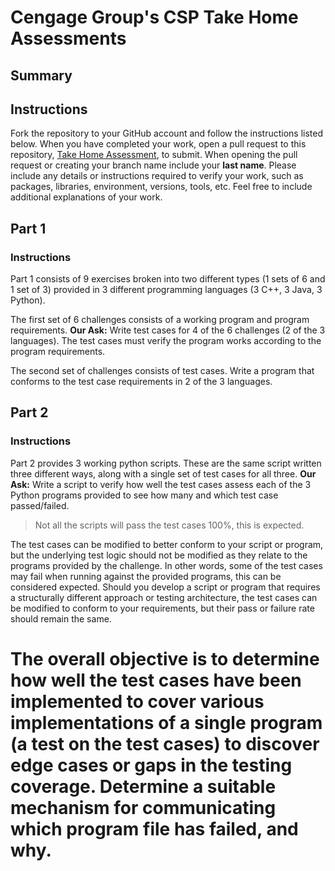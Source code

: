# Cengage Group's CSP Take Home Assessments

## Summary

## Instructions

Fork the repository to your GitHub account and follow the instructions listed below. When you have completed your work, open a pull request to this repository, [Take Home Assessment](https://github.com/internal-CSP-HES-engineering/take-home-assessment), to submit. When opening the pull request or creating your branch name include your **last name**. Please include any details or instructions required to verify your work, such as packages, libraries, environment, versions, tools, etc. Feel free to include additional explanations of your work.

## Part 1

### Instructions

Part 1 consists of 9 exercises broken into two different types (1 sets of 6 and 1 set of 3) provided in 3 different programming languages (3 C++, 3 Java, 3 Python).

The first set of 6 challenges consists of a working program and program requirements. **Our Ask:** Write test cases for 4 of the 6 challenges (2 of the 3 languages). The test cases must verify the program works according to the program requirements.

The second set of challenges consists of test cases. Write a program that conforms to the test case requirements in 2 of the 3 languages. 

## Part 2

### Instructions

Part 2 provides 3 working python scripts. These are the same script written three different ways, along with a single set of test cases for all three. **Our Ask:** Write a script to verify how well the test cases assess each of the 3 Python programs provided to see how many and which test case passed/failed.

> Not all the scripts will pass the test cases 100%, this is expected. 

The test cases can be modified to better conform to your script or program, but the underlying test logic should not be modified as they relate to the programs provided by the challenge. In other words, some of the test cases may fail when running against the provided programs, this can be considered expected. Should you develop a script or program that requires a structurally different approach or testing architecture, the test cases can be modified to conform to your requirements, but their pass or failure rate should remain the same. 

The overall objective is to determine how well the test cases have been implemented to cover various implementations of a single program (a test on the test cases) to discover edge cases or gaps in the testing coverage. Determine a suitable mechanism for communicating which program file has failed, and why. 
=======
